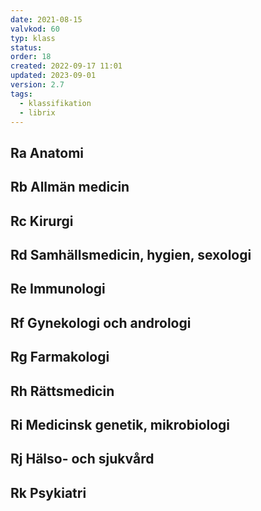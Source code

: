 ```yaml
---
date: 2021-08-15
valvkod: 60
typ: klass
status: 
order: 18
created: 2022-09-17 11:01
updated: 2023-09-01
version: 2.7
tags:
  - klassifikation
  - librix
---
```


## Ra Anatomi
## Rb Allmän medicin
## Rc Kirurgi
## Rd Samhällsmedicin, hygien, sexologi
## Re Immunologi
## Rf Gynekologi och andrologi
## Rg Farmakologi
## Rh Rättsmedicin
## Ri Medicinsk genetik, mikrobiologi
## Rj Hälso- och sjukvård
## Rk Psykiatri
